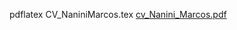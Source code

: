 pdflatex CV_NaniniMarcos.tex
[cv_Nanini_Marcos.pdf](https://github.com/user-attachments/files/19354943/cv_Nanini_Marcos.pdf)

